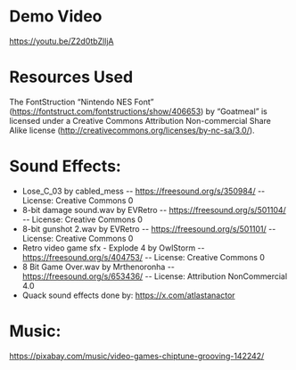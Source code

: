 # Demo Video

https://youtu.be/Z2d0tbZlljA

# Resources Used

The FontStruction “Nintendo NES Font” (https://fontstruct.com/fontstructions/show/406653) by “Goatmeal” is licensed under a Creative Commons Attribution Non-commercial Share Alike license (http://creativecommons.org/licenses/by-nc-sa/3.0/).

# Sound Effects:
 - Lose_C_03 by cabled_mess -- https://freesound.org/s/350984/ -- License: Creative Commons 0
 - 8-bit damage sound.wav by EVRetro -- https://freesound.org/s/501104/ -- License: Creative Commons 0
 - 8-bit gunshot 2.wav by EVRetro -- https://freesound.org/s/501101/ -- License: Creative Commons 0
 - Retro video game sfx - Explode 4 by OwlStorm -- https://freesound.org/s/404753/ -- License: Creative Commons 0
 - 8 Bit Game Over.wav by Mrthenoronha -- https://freesound.org/s/653436/ -- License: Attribution NonCommercial 4.0
 - Quack sound effects done by: https://x.com/atlastanactor

# Music:
https://pixabay.com/music/video-games-chiptune-grooving-142242/

